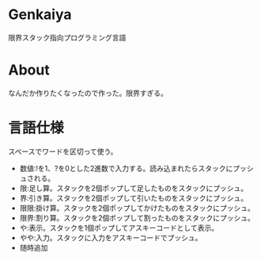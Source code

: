 # Genkaiya
限界スタック指向プログラミング言語

# About
なんだか作りたくなったので作った。限界すぎる。

# 言語仕様
スペースでワードを区切って使う。
- 数値:!を1、?を0とした2進数で入力する。読み込まれたらスタックにプッシュされる。
- 限:足し算。スタックを2個ポップして足したものをスタックにプッシュ。
- 界:引き算。スタックを2個ポップして引いたものをスタックにプッシュ。
- 限限:掛け算。スタックを2個ポップしてかけたものをスタックにプッシュ。
- 限界:割り算。スタックを2個ポップして割ったものをスタックにプッシュ。
- や:表示。スタックを1個ポップしてアスキーコードとして表示。
- やや:入力。スタックに入力をアスキーコードでプッシュ。
- 随時追加
